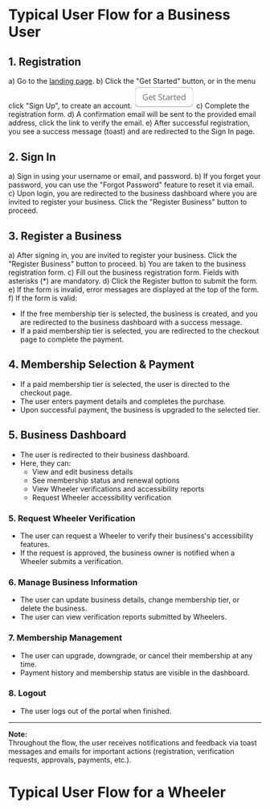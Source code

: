 # Typical User Flow for a Business User

## 1. Registration
a) Go to the [landing page](https://mm-business-portal-deed0db15d35.herokuapp.com/).
b) Click the "Get Started" button, or in the menu click "Sign Up", to create an account.
<img src="./readme_files/user_flow/get_started.png" alt="Get Started Button" width="120"/>
c) Complete the registration form.
d) A confirmation email will be sent to the provided email address, click the link to verify the email.
e) After successful registration, you see a success message (toast) and are redirected to the Sign In page.

## 2. Sign In

a) Sign in using your username or email, and password.
b) If you forget your password, you can use the "Forgot Password" feature to reset it via email.
c) Upon login, you are redirected to the business dashboard where you are invited to register your business. Click the "Register Business" button to proceed.

## 3. Register a Business
a) After signing in, you are invited to register your business. Click the "Register Business" button to proceed.
b) You are taken to the business registration form.
c) Fill out the business registration form. Fields with asterisks (*) are mandatory.
d) Click the Register button to submit the form.
e) If the form is invalid, error messages are displayed at the top of the form.
f) If the form is valid:    
- If the free membership tier is selected, the business is created, and you are redirected to the business dashboard with a success message.  
- If a paid membership tier is selected, you are redirected to the checkout page to complete the payment.  

## 4. Membership Selection & Payment
- If a paid membership tier is selected, the user is directed to the checkout page.
- The user enters payment details and completes the purchase.
- Upon successful payment, the business is upgraded to the selected tier.

## 5. Business Dashboard
- The user is redirected to their business dashboard.
- Here, they can:
  - View and edit business details
  - See membership status and renewal options
  - View Wheeler verifications and accessibility reports
  - Request Wheeler accessibility verification

### 5. Request Wheeler Verification
- The user can request a Wheeler to verify their business's accessibility features.
- If the request is approved, the business owner is notified when a Wheeler submits a verification.

### 6. Manage Business Information
- The user can update business details, change membership tier, or delete the business.
- The user can view verification reports submitted by Wheelers.

### 7. Membership Management
- The user can upgrade, downgrade, or cancel their membership at any time.
- Payment history and membership status are visible in the dashboard.

### 8. Logout
- The user logs out of the portal when finished.

---

**Note:**  
Throughout the flow, the user receives notifications and feedback via toast messages and emails for important actions (registration, verification requests, approvals, payments, etc.).


# Typical User Flow for a Wheeler


